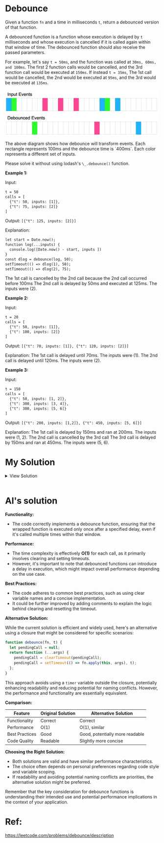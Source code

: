 # Debounce

Given a function `fn` and a time in milliseconds `t`, return a debounced version of that function.

A debounced function is a function whose execution is delayed by `t` milliseconds and whose execution is cancelled if it is called again within that window of time. The debounced function should also receive the passed parameters.

For example, let's say `t = 50ms`, and the function was called at `30ms, 60ms, and 100ms`. The first 2 function calls would be cancelled, and the 3rd function call would be executed at `150ms`. If instead `t = 35ms`, The 1st call would be cancelled, the 2nd would be executed at `95ms`, and the 3rd would be executed at `135ms`.

  <img src="./debounce.png" alt="debounce chart" style="width:500px; display: block;"/>
<br>
The above diagram shows how debounce will transform events. Each rectangle represents 100ms and the debounce time is `400ms`. Each color represents a different set of inputs.

Please solve it without using lodash's `\_.debounce()` function.

**Example 1:**

Input:

```
t = 50
calls = [
  {"t": 50, inputs: [1]},
  {"t": 75, inputs: [2]}
]
```

Output: `[{"t": 125, inputs: [2]}]`

Explanation:

```
let start = Date.now();
function log(...inputs) {
  console.log([Date.now() - start, inputs ])
}
const dlog = debounce(log, 50);
setTimeout(() => dlog(1), 50);
setTimeout(() => dlog(2), 75);
```

The 1st call is cancelled by the 2nd call because the 2nd call occurred before 100ms
The 2nd call is delayed by 50ms and executed at 125ms. The inputs were (2).

**Example 2:**

Input:

```
t = 20
calls = [
  {"t": 50, inputs: [1]},
  {"t": 100, inputs: [2]}
]
```

Output: `[{"t": 70, inputs: [1]}, {"t": 120, inputs: [2]}]`

Explanation:
The 1st call is delayed until 70ms. The inputs were (1).
The 2nd call is delayed until 120ms. The inputs were (2).

**Example 3:**

Input:

```
t = 150
calls = [
  {"t": 50, inputs: [1, 2]},
  {"t": 300, inputs: [3, 4]},
  {"t": 300, inputs: [5, 6]}
]
```

Output: `[{"t": 200, inputs: [1,2]}, {"t": 450, inputs: [5, 6]}]`

Explanation:
The 1st call is delayed by 150ms and ran at 200ms. The inputs were (1, 2).
The 2nd call is cancelled by the 3rd call
The 3rd call is delayed by 150ms and ran at 450ms. The inputs were (5, 6).

# My Solution

<details>
<summary>View Solution</summary>

```javascript
function debounce(fn, t) {
  let timer;
  return function (...args) {
    clearTimeout(timer);
    timer = setTimeout(() => fn(...args), t);
  };
}
```

</details>
<br >

# AI's solution

**Functionality:**

- The code correctly implements a debounce function, ensuring that the wrapped function is executed only once after a specified delay, even if it's called multiple times within that window.

**Performance:**

- The time complexity is effectively **O(1)** for each call, as it primarily involves clearing and setting timeouts.
- However, it's important to note that debounced functions can introduce a delay in execution, which might impact overall performance depending on the use case.

**Best Practices:**

- The code adheres to common best practices, such as using clear variable names and a concise implementation.
- It could be further improved by adding comments to explain the logic behind clearing and resetting the timeout.

**Alternative Solution:**

While the current solution is efficient and widely used, here's an alternative using a closure that might be considered for specific scenarios:

```javascript
function debounce(fn, t) {
  let pendingCall = null;
  return function (...args) {
    pendingCall = clearTimeout(pendingCall);
    pendingCall = setTimeout(() => fn.apply(this, args), t);
  };
}
```

This approach avoids using a `timer` variable outside the closure, potentially enhancing readability and reducing potential for naming conflicts. However, the performance and functionality are essentially equivalent.

**Comparison:**

| Feature        | Original Solution | Alternative Solution            |
| -------------- | ----------------- | ------------------------------- |
| Functionality  | Correct           | Correct                         |
| Performance    | O(1)              | O(1), similar                   |
| Best Practices | Good              | Good, potentially more readable |
| Code Quality   | Readable          | Slightly more concise           |

**Choosing the Right Solution:**

- Both solutions are valid and have similar performance characteristics.
- The choice often depends on personal preferences regarding code style and variable scoping.
- If readability and avoiding potential naming conflicts are priorities, the alternative solution might be preferred.

Remember that the key consideration for debounce functions is understanding their intended use and potential performance implications in the context of your application.

# Ref:

https://leetcode.com/problems/debounce/description
